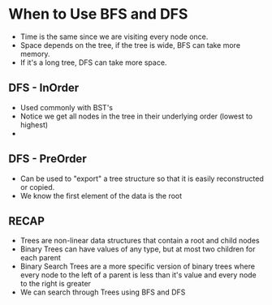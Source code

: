 # When to Use BFS and DFS

- Time is the same since we are visiting every node once.
- Space depends on the tree, if the tree is wide, BFS can take more memory.
- If it's a long tree, DFS can take more space. 
 
## DFS - InOrder
- Used commonly with BST's
- Notice we get all nodes in the tree in their underlying order (lowest to highest)
- 

## DFS - PreOrder
- Can be used to "export" a tree structure so that it is easily reconstructed or copied.
- We know the first element of the data is the root

## RECAP
- Trees are non-linear data structures that contain a root and child nodes
- Binary Trees can have values of any type, but at most two children for each parent
- Binary Search Trees are a more specific version of binary trees where every node to the left of a parent is less than it's value and every node to the right is greater
- We can search through Trees using BFS and DFS

